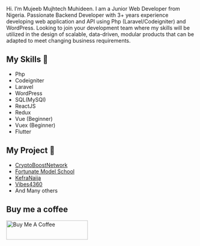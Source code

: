 Hi. I’m Mujeeb Mujhtech Muhideen. I am a Junior Web Developer from Nigeria.
Passionate Backend Developer with 3+ years experience developing web application and API using Php (Laravel/Codeigniter) and WordPress. Looking to join your development team where my skills will be utilized in the design of scalable, data-driven, modular products that can be adapted to meet changing business requirements.


## My Skills 👋

- Php
- Codeigniter
- Laravel
- WordPress
- SQL(MySQl)
- ReactJS
- Redux
- Vue (Beginner)
- Vuex (Beginner)
- Flutter

## My Project 👋

- [CryptoBoostNetwork](https://cryptoboost.network)
- [Fortunate Model School](https://fmsoyo.com.ng)
- [KefraNaija](https://kefranaija.com.ng)
- [Vibes4360](https://vibes4360.com)
- And Many others

## Buy me a coffee

<a href="https://www.buymeacoffee.com/Mujhtech" target="_blank"><img src="https://cdn.buymeacoffee.com/buttons/default-orange.png" alt="Buy Me A Coffee" style="height: 51px !important;width: 217px !important;" ></a>
